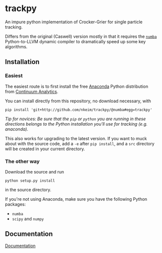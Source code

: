 trackpy
=======

An impure python implementation of Crocker-Grier for single particle tracking.

Differs from the original (Caswell) version mostly in that it requires the [`numba`](http://numba.pydata.org) Python-to-LLVM dynamic compiler to dramatically speed up some key algorithms.

Installation
----

### Easiest

The easiest route is to first install the free [Anaconda](https://store.continuum.io/cshop/products/) Python distribution from [Continuum Analytics](http://continuum.io). 

You can install directly from this repository, no download necessary, with

    pip install 'git+http://github.com/nkeim/trackpy/@numba#egg=trackpy'

*Tip for novices: Be sure that the `pip` or `python` you are running in these directions belongs to the Python installation you'll use for tracking (e.g. anaconda).*

This also works for upgrading to the latest version. If you want to muck about with the source code, add a `-e` after `pip install`, and a `src` directory will be created in your current directory.

### The other way

Download the source and run

    python setup.py install

in the source directory. 

If you're not using Anaconda, make sure you have the following Python packages:

- `numba`
- `scipy` and `numpy`


Documentation
---

[Documentation](http://tacaswell.github.com/trackpy/)

